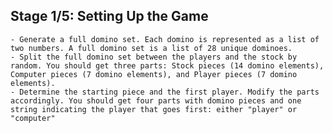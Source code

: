 ## Stage 1/5: Setting Up the Game 

    - Generate a full domino set. Each domino is represented as a list of two numbers. A full domino set is a list of 28 unique dominoes.
    - Split the full domino set between the players and the stock by random. You should get three parts: Stock pieces (14 domino elements), Computer pieces (7 domino elements), and Player pieces (7 domino elements).
    - Determine the starting piece and the first player. Modify the parts accordingly. You should get four parts with domino pieces and one string indicating the player that goes first: either "player" or "computer"